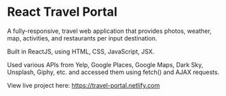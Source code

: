 # React Travel Portal

A fully-responsive, travel web application that provides photos, weather, map, activities, and restaurants per input destination.

Built in ReactJS, using HTML, CSS, JavaScript, JSX.

Used various APIs from Yelp, Google Places, Google Maps, Dark Sky, Unsplash, Giphy, etc. and accessed them using fetch() and AJAX requests.

View live project here: https://travel-portal.netlify.com
